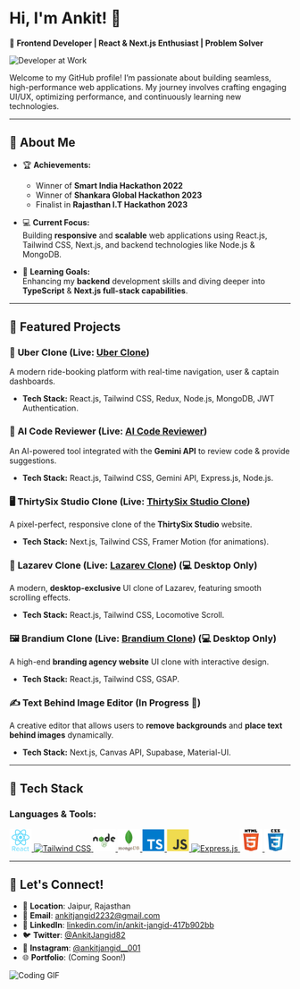 
# Hi, I'm Ankit! 👋  
🌟 **Frontend Developer | React & Next.js Enthusiast | Problem Solver**  

![Developer at Work](https://user-images.githubusercontent.com/10498744/210012254-234538ff-d198-48aa-8964-37e6fd45d227.gif)  

Welcome to my GitHub profile! I’m passionate about building seamless, high-performance web applications. My journey involves crafting engaging UI/UX, optimizing performance, and continuously learning new technologies.  

---

## 🚀 About Me  

- 🏆 **Achievements:**  
  - Winner of **Smart India Hackathon 2022**  
  - Winner of **Shankara Global Hackathon 2023**  
  - Finalist in **Rajasthan I.T Hackathon 2023**  

- 💻 **Current Focus:**  
  Building **responsive** and **scalable** web applications using React.js, Tailwind CSS, Next.js, and backend technologies like Node.js & MongoDB.  

- 🌱 **Learning Goals:**  
  Enhancing my **backend** development skills and diving deeper into **TypeScript** & **Next.js full-stack capabilities**.  

---

## 💼 Featured Projects  

### 🚖 **Uber Clone** (Live: [Uber Clone](https://uber-by-ankit.vercel.app/))  
A modern ride-booking platform with real-time navigation, user & captain dashboards.  
- **Tech Stack:** React.js, Tailwind CSS, Redux, Node.js, MongoDB, JWT Authentication.  

### 🤖 **AI Code Reviewer** (Live: [AI Code Reviewer](https://ai-codereviewer-1.onrender.com))  
An AI-powered tool integrated with the **Gemini API** to review code & provide suggestions.  
- **Tech Stack:** React.js, Tailwind CSS, Gemini API, Express.js, Node.js.  

### 🖥 **ThirtySix Studio Clone** (Live: [ThirtySix Studio Clone](https://thirtysixstudio-by-ankit.vercel.app/))  
A pixel-perfect, responsive clone of the **ThirtySix Studio** website.  
- **Tech Stack:** Next.js, Tailwind CSS, Framer Motion (for animations).  

### 🎨 **Lazarev Clone** (Live: [Lazarev Clone](https://lazarev-main-delta.vercel.app/)) (💻 Desktop Only)  
A modern, **desktop-exclusive** UI clone of Lazarev, featuring smooth scrolling effects.  
- **Tech Stack:** React.js, Tailwind CSS, Locomotive Scroll.  

### 🖼 **Brandium Clone** (Live: [Brandium Clone](https://brandium-clone-by-ankit.vercel.app/)) (💻 Desktop Only)  
A high-end **branding agency website** UI clone with interactive design.  
- **Tech Stack:** React.js, Tailwind CSS, GSAP.  

### ✍ **Text Behind Image Editor** (In Progress 🚀)  
A creative editor that allows users to **remove backgrounds** and **place text behind images** dynamically.  
- **Tech Stack:** Next.js, Canvas API, Supabase, Material-UI.  

---

## 🔧 Tech Stack  

<h3 align="left">Languages & Tools:</h3>  
<p align="left"> 
  <a href="https://reactjs.org/" target="_blank"> 
    <img src="https://raw.githubusercontent.com/devicons/devicon/master/icons/react/react-original-wordmark.svg" alt="React" width="40" height="40"/> 
  </a>  
  <a href="https://tailwindcss.com/" target="_blank"> 
    <img src="https://www.vectorlogo.zone/logos/tailwindcss/tailwindcss-icon.svg" alt="Tailwind CSS" width="40" height="40"/> 
  </a>  
  <a href="https://nodejs.org" target="_blank"> 
    <img src="https://raw.githubusercontent.com/devicons/devicon/master/icons/nodejs/nodejs-original-wordmark.svg" alt="Node.js" width="40" height="40"/> 
  </a>  
  <a href="https://www.mongodb.com/" target="_blank"> 
    <img src="https://raw.githubusercontent.com/devicons/devicon/master/icons/mongodb/mongodb-original-wordmark.svg" alt="MongoDB" width="40" height="40"/> 
  </a>  
  <a href="https://www.typescriptlang.org/" target="_blank"> 
    <img src="https://raw.githubusercontent.com/devicons/devicon/master/icons/typescript/typescript-original.svg" alt="TypeScript" width="40" height="40"/> 
  </a>  
  <a href="https://developer.mozilla.org/en-US/docs/Web/JavaScript" target="_blank"> 
    <img src="https://raw.githubusercontent.com/devicons/devicon/master/icons/javascript/javascript-original.svg" alt="JavaScript" width="40" height="40"/> 
  </a>  
  <a href="https://expressjs.com" target="_blank"> 
    <img src="https://encrypted-tbn0.gstatic.com/images?q=tbn:ANd9GcTI3nGP9w-Ol7H0GYUnDUdCwqnoLwRzoe_cmA&s" alt="Express.js" width="40" height="40"/> 
  </a>  
  <a href="https://www.w3.org/html/" target="_blank"> 
    <img src="https://raw.githubusercontent.com/devicons/devicon/master/icons/html5/html5-original-wordmark.svg" alt="HTML5" width="40" height="40"/> 
  </a>  
  <a href="https://www.w3schools.com/css/" target="_blank"> 
    <img src="https://raw.githubusercontent.com/devicons/devicon/master/icons/css3/css3-original-wordmark.svg" alt="CSS3" width="40" height="40"/> 
  </a>  
</p>  

---

## 🌟 Let's Connect!  

- 📍 **Location**: Jaipur, Rajasthan  
- 📧 **Email**: [ankitjangid2232@gmail.com](mailto:ankitjangid2232@gmail.com)  
- 🔗 **LinkedIn**: [linkedin.com/in/ankit-jangid-417b902bb](https://linkedin.com/in/ankit-jangid-417b902bb)  
- 🐦 **Twitter**: [@AnkitJangid82](https://twitter.com/AnkitJangid82)  
- 📸 **Instagram**: [@ankitjangid__001](https://www.instagram.com/ankitjangid__001)  
- 🌐 **Portfolio**: (Coming Soon!)  

![Coding GIF](https://i.gifer.com/JXA0.gif)  

